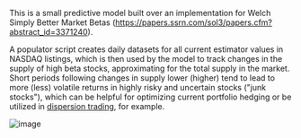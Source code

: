 This is a small predictive model built over an implementation for Welch Simply Better Market Betas (https://papers.ssrn.com/sol3/papers.cfm?abstract_id=3371240).

A populator script creates daily datasets for all current estimator values in NASDAQ listings, which is then used by the model to track changes in the supply of high beta stocks, approximating for the total supply in the market.
Short periods following changes in supply lower (higher) tend to lead to more (less) volatile returns in highly risky and uncertain stocks ("junk stocks"), which can be helpful for optimizing current portfolio hedging or be utilized in [dispersion trading](https://quantpedia.com/strategies/dispersion-trading), for example.

![image](https://github.com/pugsiman/market-beta-supply/assets/12158433/1aa1a3ad-cee1-4baf-a6ac-bd856305aeb8)
